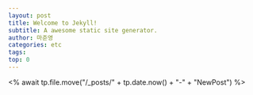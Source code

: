 ```yaml
---
layout: post
title: Welcome to Jekyll!
subtitle: A awesome static site generator.
author: 마준영
categories: etc
tags: 
top: 0
---
```

<% await tp.file.move("/_posts/" + tp.date.now() + "-" + "NewPost") %>